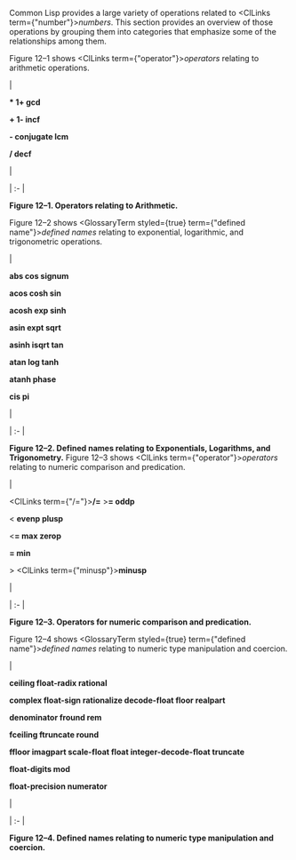  



Common Lisp provides a large variety of operations related to <ClLinks  term={"number"}><i>numbers</i></ClLinks>. This section provides an overview of those operations by grouping them into categories that emphasize some of the relationships among them. 



Figure 12–1 shows <ClLinks  term={"operator"}><i>operators</i></ClLinks> relating to arithmetic operations. 



|<p>**\* 1+ gcd** </p><p>**+ 1- incf** </p><p>**- conjugate lcm** </p><p>**/ decf**</p>|

| :- |





**Figure 12–1. Operators relating to Arithmetic.** 



Figure 12–2 shows <GlossaryTerm styled={true} term={"defined name"}><i>defined names</i></GlossaryTerm> relating to exponential, logarithmic, and trigonometric operations. 



|<p>**abs cos signum** </p><p>**acos cosh sin** </p><p>**acosh exp sinh** </p><p>**asin expt sqrt** </p><p>**asinh isqrt tan** </p><p>**atan log tanh** </p><p>**atanh phase** </p><p>**cis pi**</p>|

| :- |





**Figure 12–2. Defined names relating to Exponentials, Logarithms, and Trigonometry.** Figure 12–3 shows <ClLinks  term={"operator"}><i>operators</i></ClLinks> relating to numeric comparison and predication. 



|<p><ClLinks  term={"/="}><b>/=</b></ClLinks> &gt;**= oddp** </p><p>&lt; **evenp plusp** </p><p>&lt;**= max zerop** </p><p>**= min** </p><p>&gt; <ClLinks  term={"minusp"}><b>minusp</b></ClLinks></p>|

| :- |





**Figure 12–3. Operators for numeric comparison and predication.** 







 



 



Figure 12–4 shows <GlossaryTerm styled={true} term={"defined name"}><i>defined names</i></GlossaryTerm> relating to numeric type manipulation and coercion. 



|<p>**ceiling float-radix rational** </p><p>**complex float-sign rationalize decode-float floor realpart** </p><p>**denominator fround rem** </p><p>**fceiling ftruncate round** </p><p>**ffloor imagpart scale-float float integer-decode-float truncate** </p><p>**float-digits mod** </p><p>**float-precision numerator**</p>|

| :- |





**Figure 12–4. Defined names relating to numeric type manipulation and coercion.** 



